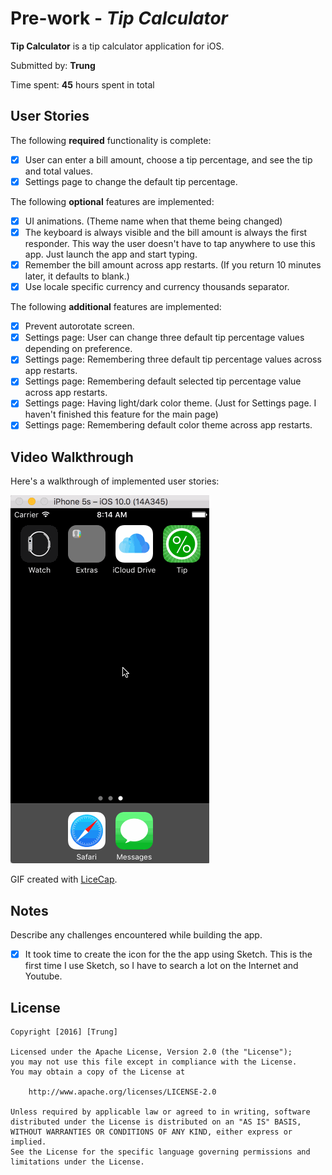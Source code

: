 # Pre-work - *Tip Calculator*

**Tip Calculator** is a tip calculator application for iOS.

Submitted by: **Trung**

Time spent: **45** hours spent in total

## User Stories

The following **required** functionality is complete:

* [x] User can enter a bill amount, choose a tip percentage, and see the tip and total values.
* [x] Settings page to change the default tip percentage.

The following **optional** features are implemented:
* [x] UI animations. (Theme name when that theme being changed)
* [x] The keyboard is always visible and the bill amount is always the first responder. This way the user doesn't have to tap anywhere to use this app. Just launch the app and start typing.
* [x] Remember the bill amount across app restarts. (If you return 10 minutes later, it defaults to blank.)
* [x] Use locale specific currency and currency thousands separator.

The following **additional** features are implemented:
- [x] Prevent autorotate screen.
- [x] Settings page: User can change three default tip percentage values depending on preference.
- [x] Settings page: Remembering three default tip percentage values across app restarts.
- [x] Settings page: Remembering default selected tip percentage value across app restarts.
- [x] Settings page: Having light/dark color theme. (Just for Settings page. I haven't finished this feature for the main page)
- [x] Settings page: Remembering default color theme across app restarts.

## Video Walkthrough 

Here's a walkthrough of implemented user stories:

<img src='https://github.com/khanhtrung/TipCalculator/blob/master/TipCalculator.gif' title='Video Walkthrough' width='' alt='Video Walkthrough' />

GIF created with [LiceCap](http://www.cockos.com/licecap/).

## Notes

Describe any challenges encountered while building the app.
- [x] It took time to create the icon for the the app using Sketch. This is the first time I use Sketch, so I have to search a lot on the Internet and Youtube.

## License

    Copyright [2016] [Trung]

    Licensed under the Apache License, Version 2.0 (the "License");
    you may not use this file except in compliance with the License.
    You may obtain a copy of the License at

        http://www.apache.org/licenses/LICENSE-2.0

    Unless required by applicable law or agreed to in writing, software
    distributed under the License is distributed on an "AS IS" BASIS,
    WITHOUT WARRANTIES OR CONDITIONS OF ANY KIND, either express or implied.
    See the License for the specific language governing permissions and
    limitations under the License.
